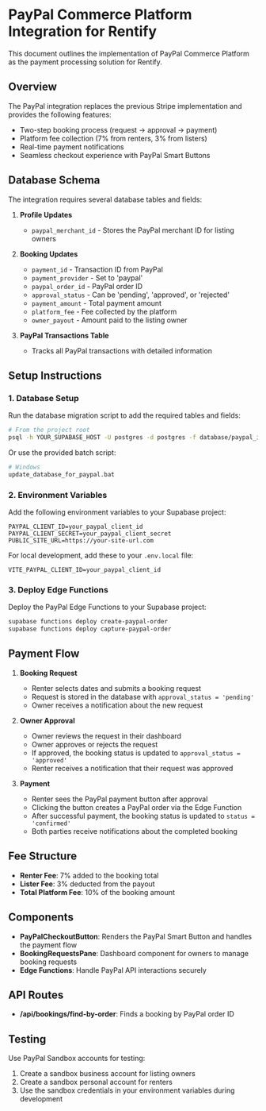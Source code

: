 # PayPal Commerce Platform Integration for Rentify

This document outlines the implementation of PayPal Commerce Platform as the payment processing solution for Rentify.

## Overview

The PayPal integration replaces the previous Stripe implementation and provides the following features:

- Two-step booking process (request → approval → payment)
- Platform fee collection (7% from renters, 3% from listers)
- Real-time payment notifications
- Seamless checkout experience with PayPal Smart Buttons

## Database Schema

The integration requires several database tables and fields:

1. **Profile Updates**
   - `paypal_merchant_id` - Stores the PayPal merchant ID for listing owners

2. **Booking Updates**
   - `payment_id` - Transaction ID from PayPal
   - `payment_provider` - Set to 'paypal'
   - `paypal_order_id` - PayPal order ID
   - `approval_status` - Can be 'pending', 'approved', or 'rejected'
   - `payment_amount` - Total payment amount
   - `platform_fee` - Fee collected by the platform
   - `owner_payout` - Amount paid to the listing owner

3. **PayPal Transactions Table**
   - Tracks all PayPal transactions with detailed information

## Setup Instructions

### 1. Database Setup

Run the database migration script to add the required tables and fields:

```bash
# From the project root
psql -h YOUR_SUPABASE_HOST -U postgres -d postgres -f database/paypal_integration.sql
```

Or use the provided batch script:

```bash
# Windows
update_database_for_paypal.bat
```

### 2. Environment Variables

Add the following environment variables to your Supabase project:

```
PAYPAL_CLIENT_ID=your_paypal_client_id
PAYPAL_CLIENT_SECRET=your_paypal_client_secret
PUBLIC_SITE_URL=https://your-site-url.com
```

For local development, add these to your `.env.local` file:

```
VITE_PAYPAL_CLIENT_ID=your_paypal_client_id
```

### 3. Deploy Edge Functions

Deploy the PayPal Edge Functions to your Supabase project:

```bash
supabase functions deploy create-paypal-order
supabase functions deploy capture-paypal-order
```

## Payment Flow

1. **Booking Request**
   - Renter selects dates and submits a booking request
   - Request is stored in the database with `approval_status = 'pending'`
   - Owner receives a notification about the new request

2. **Owner Approval**
   - Owner reviews the request in their dashboard
   - Owner approves or rejects the request
   - If approved, the booking status is updated to `approval_status = 'approved'`
   - Renter receives a notification that their request was approved

3. **Payment**
   - Renter sees the PayPal payment button after approval
   - Clicking the button creates a PayPal order via the Edge Function
   - After successful payment, the booking status is updated to `status = 'confirmed'`
   - Both parties receive notifications about the completed booking

## Fee Structure

- **Renter Fee**: 7% added to the booking total
- **Lister Fee**: 3% deducted from the payout
- **Total Platform Fee**: 10% of the booking amount

## Components

- **PayPalCheckoutButton**: Renders the PayPal Smart Button and handles the payment flow
- **BookingRequestsPane**: Dashboard component for owners to manage booking requests
- **Edge Functions**: Handle PayPal API interactions securely

## API Routes

- **/api/bookings/find-by-order**: Finds a booking by PayPal order ID

## Testing

Use PayPal Sandbox accounts for testing:

1. Create a sandbox business account for listing owners
2. Create a sandbox personal account for renters
3. Use the sandbox credentials in your environment variables during development 